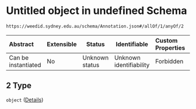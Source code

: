 # Untitled object in undefined Schema

```txt
https://weedid.sydney.edu.au/schema/Annotation.json#/allOf/1/anyOf/2
```




| Abstract            | Extensible | Status         | Identifiable            | Custom Properties | Additional Properties | Access Restrictions | Defined In                                                                    |
| :------------------ | ---------- | -------------- | ----------------------- | :---------------- | --------------------- | ------------------- | ----------------------------------------------------------------------------- |
| Can be instantiated | No         | Unknown status | Unknown identifiability | Forbidden         | Allowed               | none                | [Annotation.schema.json\*](out/Annotation.schema.json "open original schema") |

## 2 Type

`object` ([Details](annotation-1-allof-1-anyof-2.md))
